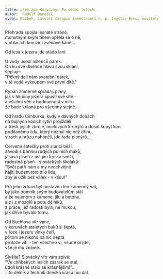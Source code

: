 ```yaml
---
title: přehrada Koryčany: Po sedmi letech
autor:  Rudolf Benedik
vydal: Rozběh, závodní časopis zaměstnanců n. p. Ingstav Brno, nositele Řádu práce, 1958
---
```


Přehrada spojila lesnaté stráně,  
mohutným svým tělem opřela se o ně,  
v oblacích kroužící zvědavé káně...

Od lesa k jezeru jde stádo laní.   

U vody usedl milenců párek.   
On ku své dívence hlavu svou sklání,   
šeptaje:    
"Pěkný dali nám svatební dárek,   
v té vodě vykoupem své první dítě."

Rybáři záměrně spřádají plány,  
jak v hlubiny jezera spustí své sítě -    
a všichni věří v budoucnost v míru   
že bude krásná pro všechny stejně...

Od hradu Cimburka, kudy v dávných dobách   
na bujných koních rytíři projížděli   
a třesk jejich zbroje, ocelových krunýřů a dusot kopyt koní  
poddanému lidu, který neznal nic než dřinu,  
strach a hrůzu naháněli, jde řada pionýrů...

Červené šátečky proti slunci běží,   
závodí s barvou rudých polních máků,   
jásavá píseň z úst jim tryská svěží,  
radostná píseň - slováckých školáků:  
"Svět patří nám a my neochvějně   
hájiti budem toto dílo lidu,   
aby je užili bez válek - v klidu!"

Pro jeho zdraví byl postaven ten kamenný val,  
by jako pomník svým budovatelům stál    
a že nejenom z kamene, jílu a betonu,   
ale i z mozolů a potu dělníků,   
z práce, jež radostí byla, ne mukou,   
jak dříve bývalo tomu.

Od Buchlova vítr vane,     
v korunách staletých buků si šeptá,   
v řece i jezeru vlnky čeří,     
přitom se nikoho na nic neptá    
protože vítr - ten všechno ví, všude přijde,   
vše je mu známé...

Slyšíte? Slovácký vítr vám zpívá:    
"Ve chřibských lesích zázrak se stal,   
údolí krásné stalo se krásnějším!"...   
...to dělník a technik dneška krásu mu dal.

